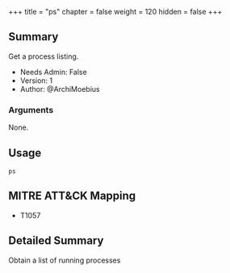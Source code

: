 +++
title = "ps"
chapter = false
weight = 120
hidden = false
+++

## Summary
Get a process listing.

- Needs Admin: False  
- Version: 1  
- Author: @ArchiMoebius  

### Arguments

None.

## Usage

```
ps
```

## MITRE ATT&CK Mapping

- T1057

## Detailed Summary

Obtain a list of running processes